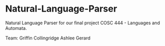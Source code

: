 # Natural-Language-Parser
Natural Language Parser for our final project COSC 444 - Languages and Automata.

Team:
Griffin Collingridge
Ashlee Gerard